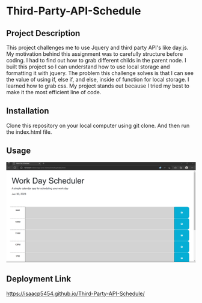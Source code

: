 # Third-Party-API-Schedule
## Project Description
This project challenges me to use Jquery and third party API's like day.js. My motivation behind this assignment was to carefully structure before coding. I had to find out how to grab different childs in the parent node.  I built this project so I can understand how to use local storage and formatting it with jquery.   The problem this challenge solves is that I can see the value of using if, else if, and else, inside of function for local storage. I learned how to grab css. My project stands out because I tried my best to make it the most efficient line of code.

## Installation

Clone this repository on your local computer using git clone. And then run the index.html file.

## Usage 
![third-party-schedule](/schedule.png)

## Deployment Link
 https://isaacp5454.github.io/Third-Party-API-Schedule/
 

